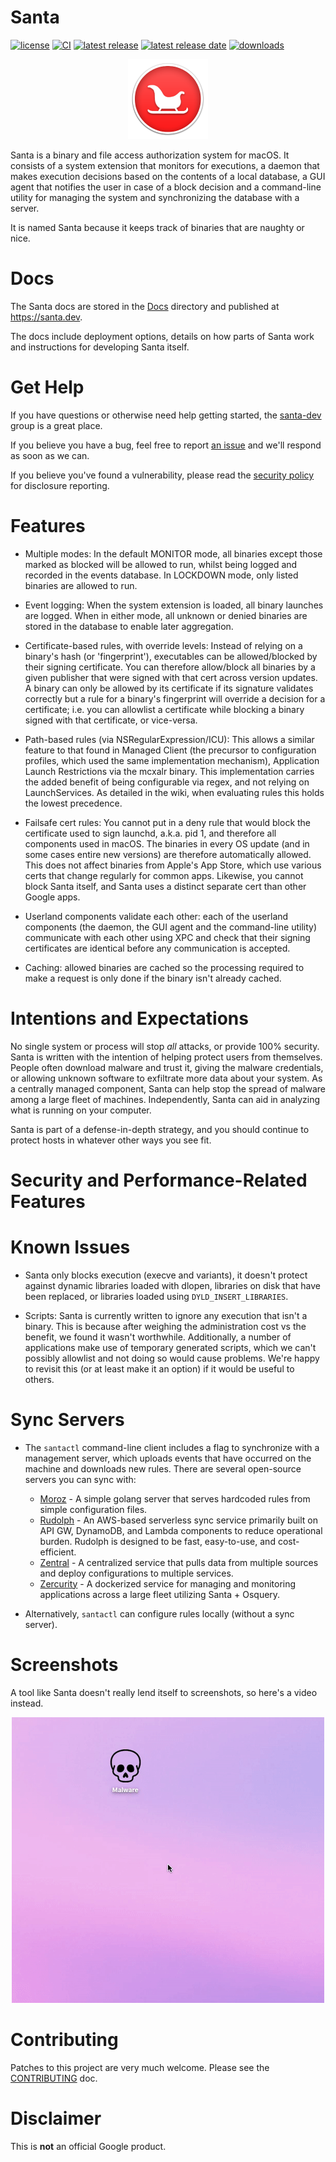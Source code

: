 # Santa

[![license](https://img.shields.io/github/license/google/santa)](https://github.com/google/santa/blob/main/LICENSE)
[![CI](https://github.com/google/santa/actions/workflows/ci.yml/badge.svg)](https://github.com/google/santa/actions/workflows/ci.yml)
[![latest release](https://img.shields.io/github/v/release/google/santa.svg)](https://github.com/google/santa/releases/latest)
[![latest release date](https://img.shields.io/github/release-date/google/santa.svg)](https://github.com/google/santa/releases/latest)
[![downloads](https://img.shields.io/github/downloads/google/santa/latest/total)](https://github.com/google/santa/releases/latest)

<p align="center">
    <img src="./docs/images/santa-sleigh-256.png" height="128" alt="Santa Icon" />
</p>

Santa is a binary and file access authorization system for macOS. It consists of a system
extension that monitors for executions, a daemon that makes execution decisions
based on the contents of a local database, a GUI agent that notifies the user in
case of a block decision and a command-line utility for managing the system and
synchronizing the database with a server.

It is named Santa because it keeps track of binaries that are naughty or nice.

# Docs

The Santa docs are stored in the
[Docs](https://github.com/google/santa/blob/main/docs) directory and published
at https://santa.dev.

The docs include deployment options, details on how parts of Santa work and
instructions for developing Santa itself.

# Get Help

If you have questions or otherwise need help getting started,
the [santa-dev](https://groups.google.com/forum/#!forum/santa-dev) group is a
great place.

If you believe you have a bug, feel free to report [an
issue](https://github.com/google/santa/issues) and we'll respond as soon as we
can.

If you believe you've found a vulnerability, please read the
[security policy](https://github.com/google/santa/security/policy) for
disclosure reporting.

# Features

* Multiple modes: In the default MONITOR mode, all binaries except those marked
  as blocked will be allowed to run, whilst being logged and recorded in
  the events database. In LOCKDOWN mode, only listed binaries are allowed to
  run.

* Event logging: When the system extension is loaded, all binary launches are 
  logged. When in either mode, all unknown or denied binaries are stored in the 
  database to enable later aggregation.

* Certificate-based rules, with override levels: Instead of relying on a
  binary's hash (or 'fingerprint'), executables can be allowed/blocked by their
  signing certificate. You can therefore allow/block all binaries by a
  given publisher that were signed with that cert across version updates. A
  binary can only be allowed by its certificate if its signature validates
  correctly but a rule for a binary's fingerprint will override a decision for
  a certificate; i.e. you can allowlist a certificate while blocking a binary
  signed with that certificate, or vice-versa.

* Path-based rules (via NSRegularExpression/ICU): This allows a similar feature
  to that found in Managed Client (the precursor to configuration profiles,
  which used the same implementation mechanism), Application Launch
  Restrictions via the mcxalr binary. This implementation carries the added
  benefit of being configurable via regex, and not relying on LaunchServices.
  As detailed in the wiki, when evaluating rules this holds the lowest
  precedence.

* Failsafe cert rules: You cannot put in a deny rule that would block the
  certificate used to sign launchd, a.k.a. pid 1, and therefore all components
  used in macOS. The binaries in every OS update (and in some cases entire new
  versions) are therefore automatically allowed. This does not affect binaries
  from Apple's App Store, which use various certs that change regularly for
  common apps. Likewise, you cannot block Santa itself, and Santa uses a
  distinct separate cert than other Google apps.

* Userland components validate each other: each of the userland components (the
  daemon, the GUI agent and the command-line utility) communicate with each
  other using XPC and check that their signing certificates are identical
  before any communication is accepted.

* Caching: allowed binaries are cached so the processing required to make a
  request is only done if the binary isn't already cached.

# Intentions and Expectations

No single system or process will stop *all* attacks, or provide 100% security.
Santa is written with the intention of helping protect users from themselves.
People often download malware and trust it, giving the malware credentials, or
allowing unknown software to exfiltrate more data about your system. As a
centrally managed component, Santa can help stop the spread of malware among a
large fleet of machines. Independently, Santa can aid in analyzing what is
running on your computer.

Santa is part of a defense-in-depth strategy, and you should continue to
protect hosts in whatever other ways you see fit.

# Security and Performance-Related Features

# Known Issues

* Santa only blocks execution (execve and variants), it doesn't protect against
  dynamic libraries loaded with dlopen, libraries on disk that have been
  replaced, or libraries loaded using `DYLD_INSERT_LIBRARIES`.

* Scripts: Santa is currently written to ignore any execution that isn't a
  binary. This is because after weighing the administration cost vs the
  benefit, we found it wasn't worthwhile. Additionally, a number of
  applications make use of temporary generated scripts, which we can't possibly
  allowlist and not doing so would cause problems. We're happy to revisit this
  (or at least make it an option) if it would be useful to others.

# Sync Servers

* The `santactl` command-line client includes a flag to synchronize with a
  management server, which uploads events that have occurred on the machine and
  downloads new rules. There are several open-source servers you can sync with:

    * [Moroz](https://github.com/groob/moroz) - A simple golang server that
      serves hardcoded rules from simple configuration files.
    * [Rudolph](https://github.com/airbnb/rudolph) - An AWS-based serverless sync service
      primarily built on API GW, DynamoDB, and Lambda components to reduce operational burden.
      Rudolph is designed to be fast, easy-to-use, and cost-efficient.
    * [Zentral](https://github.com/zentralopensource/zentral/wiki) - A
      centralized service that pulls data from multiple sources and deploy
      configurations to multiple services.
    * [Zercurity](https://github.com/zercurity/zercurity) - A dockerized service
      for managing and monitoring applications across a large fleet utilizing
      Santa + Osquery.

* Alternatively, `santactl` can configure rules locally (without a sync
  server).

# Screenshots

A tool like Santa doesn't really lend itself to screenshots, so here's a video
instead.


<p align="center"> <img src="./docs/images/santa-block.gif" alt="Santa Block Video" /> </p>

# Contributing
Patches to this project are very much welcome. Please see the
[CONTRIBUTING](https://santa.dev/development/contributing) doc.

# Disclaimer
This is **not** an official Google product.

